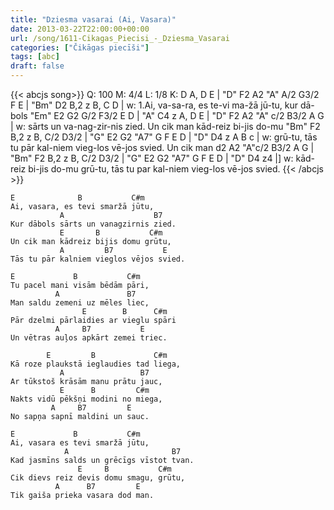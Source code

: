```yaml
---
title: "Dziesma vasarai (Ai, Vasara)"
date: 2013-03-22T22:00:00+00:00
url: /song/1611-Cikagas_Piecisi_-_Dziesma_Vasarai
categories: ["Čikāgas piecīši"]
tags: [abc]
draft: false
---
```

{{< abcjs song>}}
Q: 100
M: 4/4
L: 1/8
K: D
A, D E | "D" F2 A2 "A" A/2 G3/2 F E | "Bm" D2 B,2 z B, C D |
w: 1.Ai, va-sa-ra, es te-vi ma-žā jū-tu, kur dā-bols
"Em" E2 G2 G/2 F3/2 E D | "A" C4 z A, D E | "D" F2 A2 "A" c/2 B3/2 A G |
w: sārts un va-nag-zir-nis zied. Un cik man kād-reiz bi-jis do-mu
"Bm" F2 B,2 z B, C/2 D3/2 | "G" E2 G2 "A7" G F E D | "D" D4 z A B c |
w: grū-tu, tās tu pār kal-niem vieg-los vē-jos svied. Un cik man
d2 A2 "A"c/2 B3/2 A G | "Bm" F2 B,2 z B, C/2 D3/2 | "G" E2 G2 "A7" G F E D | "D" D4 z4 |]
w: kād-reiz bi-jis do-mu grū-tu, tās tu par kal-niem vieg-los vē-jos svied.
{{< /abcjs >}}
```text
E              B           C#m 
Ai, vasara, es tevi smaržā jūtu,
           A                    B7
Kur dābols sārts un vanagzirnis zied.
           E       B           C#m 
Un cik man kādreiz bijis domu grūtu,
           A         B7           E
Tās tu pār kalniem vieglos vējos svied.

E             B           C#m 
Tu pacel mani visām bēdām pāri,
          A               B7
Man saldu zemeni uz mēles liec,
                E        B      C#m 
Pār dzelmi pārlaidies ar vieglu spāri
          A     B7           E        
Un vētras auļos apkārt zemei triec.

        E         B             C#m 
Kā roze plaukstā ieglaudies tad liega,
           A                 B7
Ar tūkstoš krāsām manu prātu jauc,
           E      B         C#m 
Nakts vidū pēkšņi modini no miega,
         A     B7         E
No sapņa sapnī maldini un sauc.

E             B           C#m 
Ai, vasara es tevi smaržā jūtu,
            A                       B7
Kad jasmīns salds un grēcīgs vīstot tvan.
               E     B           C#m 
Cik dievs reiz devis domu smagu, grūtu,
          A      B7         E
Tik gaiša prieka vasara dod man.
```